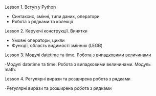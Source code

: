 Lesson 1. Вступ у Python

- Синтаксис, змінні, типи даних, оператори
- Робота з рядками та колекції

Lesson 2. Керуючі конструкції. Винятки

- Умовні оператори, цикли
- Функції, область видимості змінних (LEGB)

Lesson 3. Модулі datetime та time. Робота з випадковими величинами

-Модулі datetime та time. Робота з випадковими величинами. Модуль math.

Lesson 4. Регулярні вирази та розширена робота з рядками

-Регулярні вирази та розширена робота з рядками
